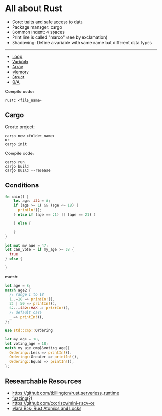 # All about Rust

- Core: traits and safe access to data
- Package manager: cargo
- Common indent: 4 spaces
- Print line is called "marco" (see by exclamation)
- Shadowing: Define a variable with same name but different data types 

---

- [Loop](./loop/)
- [Variable](./variable/)
- [Array](./array/)
- [Memory](./memory/)
- [Struct](./struct/)
- [Q/A](./qa/)

Compile code:

```
rustc <file_name>
```

## Cargo

Create project:

```
cargo new <folder_name>
or
cargo init
```

Compile code:

```
cargo run
cargo build
cargo build --release
```

## Conditions

```rust
fn main() {
    let age: i32 = 8;
    if (age >= 1) && (age <= 18) {
      println!();
    } else if (age == 21) || (age == 21) {

    } else {

    }
}
```

```rust
let mut my_age = 47;
let can_vote = if my_age >= 18 {
  true
} else {

}
```

match:

```rust
let age = 8;
match age2 {
  // range 1 to 18
  1..=18 => printIn!(),
  21 | 50 => printIn!(),
  62..=i32::MAX => printIn!(),
  // default case
  _ => printIn!(),
};

use std::cmp::Ordering

let my_age = 18;
let voting_age = 18;
match my_age.cmp(&voting_age){
  Ordering::Less => printIn!(),
  Ordering::Greater => printIn!(),
  Ordering::Equal => printIn!(),
};
```

## Researchable Resources

- https://github.com/tbillington/rust_serverless_runtime
- [fuzzing(?)](https://github.com/gamozolabs)
- https://github.com/cccriscv/mini-riscv-os
- [Mara Bos; Rust Atomics and Locks](https://marabos.nl/atomics/?fbclid=IwAR0MNn1M8Sty_Pqv2ONLpqX2lL-57d-QGTGGZwYEG0z2E5yO2DlY0_KGFdU)
